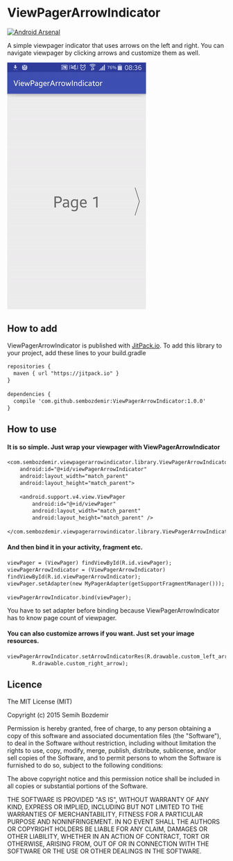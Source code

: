 # ViewPagerArrowIndicator

[![Android Arsenal](https://img.shields.io/badge/Android%20Arsenal-ViewPagerArrowIndicator-green.svg?style=true)](https://android-arsenal.com/details/1/2938)

A simple viewpager indicator that uses arrows on the left and right. You can navigate viewpager by clicking arrows and customize them as well.

<img src="sample.gif"> 

## How to add
ViewPagerArrowIndicator is published with [JitPack.io](https://jitpack.io).
To add this library to your project, add these lines to your build.gradle

```
repositories {
  maven { url "https://jitpack.io" }
}

dependencies {
  compile 'com.github.sembozdemir:ViewPagerArrowIndicator:1.0.0'
}
```


## How to use
#### It is so simple. Just wrap your viewpager with ViewPagerArrowIndicator

```
<com.sembozdemir.viewpagerarrowindicator.library.ViewPagerArrowIndicator
    android:id="@+id/viewPagerArrowIndicator"
    android:layout_width="match_parent"
    android:layout_height="match_parent">
    
    <android.support.v4.view.ViewPager
        android:id="@+id/viewPager"
        android:layout_width="match_parent"
        android:layout_height="match_parent" />

</com.sembozdemir.viewpagerarrowindicator.library.ViewPagerArrowIndicator>
```

#### And then bind it in your activity, fragment etc.

```
viewPager = (ViewPager) findViewById(R.id.viewPager);
viewPagerArrowIndicator = (ViewPagerArrowIndicator) findViewById(R.id.viewPagerArrowIndicator);
viewPager.setAdapter(new MyPagerAdapter(getSupportFragmentManager()));

viewPagerArrowIndicator.bind(viewPager);
```
You have to set adapter before binding because ViewPagerArrowIndicator has to know page count of viewpager.

#### You can also customize arrows if you want. Just set your image resources.

```
viewPagerArrowIndicator.setArrowIndicatorRes(R.drawable.custom_left_arrow, 
        R.drawable.custom_right_arrow);
```

## Licence
The MIT License (MIT)

Copyright (c) 2015 Semih Bozdemir

Permission is hereby granted, free of charge, to any person obtaining a copy
of this software and associated documentation files (the "Software"), to deal
in the Software without restriction, including without limitation the rights
to use, copy, modify, merge, publish, distribute, sublicense, and/or sell
copies of the Software, and to permit persons to whom the Software is
furnished to do so, subject to the following conditions:

The above copyright notice and this permission notice shall be included in all
copies or substantial portions of the Software.

THE SOFTWARE IS PROVIDED "AS IS", WITHOUT WARRANTY OF ANY KIND, EXPRESS OR
IMPLIED, INCLUDING BUT NOT LIMITED TO THE WARRANTIES OF MERCHANTABILITY,
FITNESS FOR A PARTICULAR PURPOSE AND NONINFRINGEMENT. IN NO EVENT SHALL THE
AUTHORS OR COPYRIGHT HOLDERS BE LIABLE FOR ANY CLAIM, DAMAGES OR OTHER
LIABILITY, WHETHER IN AN ACTION OF CONTRACT, TORT OR OTHERWISE, ARISING FROM,
OUT OF OR IN CONNECTION WITH THE SOFTWARE OR THE USE OR OTHER DEALINGS IN THE
SOFTWARE.

